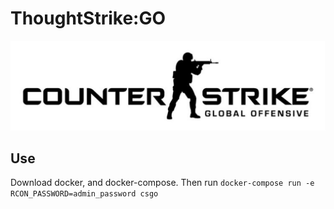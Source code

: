 # ThoughtStrike:__GO__
![ThoughtStrike](logo.jpg?raw=true "ThoughtStrike")

## Use
Download docker, and docker-compose.  Then run `docker-compose run -e RCON_PASSWORD=admin_password csgo`

